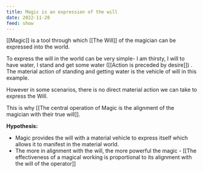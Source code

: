 ```yaml
---
title: Magic is an expression of the will
date: 2022-11-28
feed: show
---
```


[[Magic]] is a tool through which [[The Will]] of the magician can be expressed into the world.

To express the will in the world can be very simple- I am thirsty, I will to have water, I stand and get some water ([[Action is preceded by desire]]) . The material action of standing and getting water is the vehicle of will in this example.

However in some scenarios, there is no direct material action we can take to express the Will. 

This is why [[The central operation of Magic is the alignment of the magician with their true will]]. 

**Hypothesis:**
- Magic provides the will with a material vehicle to express itself which allows it to manifest in the material world.
- The more in alignment with the will, the more powerful the magic - [[The effectiveness of a magical working is proportional to its alignment with the will of the operator]]


